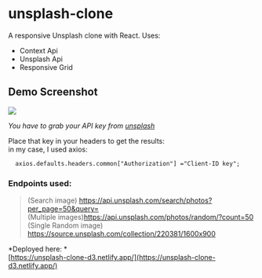 # unsplash-clone
A responsive Unsplash clone with React.
Uses: 
 - Context Api
 - Unsplash Api
 - Responsive Grid

## Demo Screenshot <br/>
![](https://github.com/kazmi066/unsplash-clone/blob/master/uploads/Screenshot%202021-11-27%20at%2009-12-11%20React%20App(1).png)

*You have to grab your API key from [unsplash](https://unsplash.com/developers)* <br>

Place that key in your headers to get the results: <br>
in my case, I used axios:
```
  axios.defaults.headers.common["Authorization"] ="Client-ID key";
  ```

### Endpoints used:
>(Search image) https://api.unsplash.com/search/photos?per_page=50&query= <br>
>(Multiple images)https://api.unsplash.com/photos/random/?count=50 <br>
>(Single Random image) https://source.unsplash.com/collection/220381/1600x900

*Deployed here: *<br>
[https://unsplash-clone-d3.netlify.app/](https://unsplash-clone-d3.netlify.app/)
